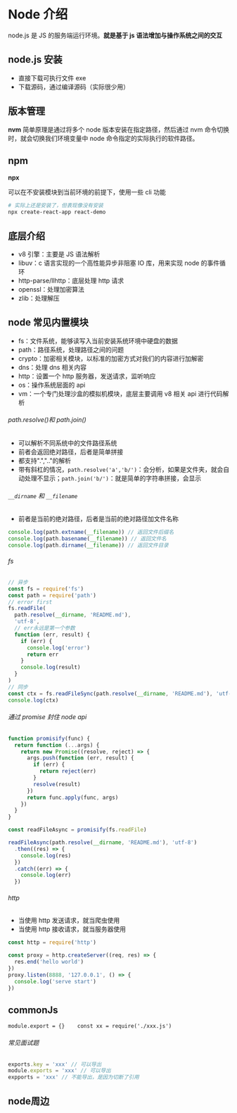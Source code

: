 # Node 介绍

node.js 是 JS 的服务端运行环境。**就是基于 js 语法增加与操作系统之间的交互**

## node.js 安装

- 直接下载可执行文件 exe
- 下载源码，通过编译源码（实际很少用）

## 版本管理

**nvm**
简单原理是通过将多个 node 版本安装在指定路径，然后通过 nvm 命令切换时，就会切换我们环境变量中 node 命令指定的实际执行的软件路径。

## npm

**npx**

可以在不安装模块到当前环境的前提下，使用一些 cli 功能

```bash
# 实际上还是安装了，但表现像没有安装
npx create-react-app react-demo
```

## 底层介绍

- v8 引擎：主要是 JS 语法解析
- libuv：c 语言实现的一个高性能异步非阻塞 IO 库，用来实现 node 的事件循环
- http-parse/llhttp：底层处理 http 请求
- openssl：处理加密算法
- zlib：处理解压

## node 常见内置模块

- fs：文件系统，能够读写入当前安装系统环境中硬盘的数据
- path：路径系统，处理路径之间的问题
- crypto：加密相关模块，以标准的加密方式对我们的内容进行加解密
- dns：处理 dns 相关内容
- http：设置一个 http 服务器，发送请求，监听响应
- os：操作系统层面的 api
- vm：一个专门处理沙盒的模拟机模块，底层主要调用 v8 相关 api 进行代码解析

###### path.resolve()和 path.join()

- 可以解析不同系统中的文件路径系统
- 前者会返回绝对路径，后者是简单拼接
- 都支持".",".."的解析
- 带有斜杠的情况，`path.resolve('a','b/')`：会分析，如果是文件夹，就会自动处理不显示；`path.join('b/')`：就是简单的字符串拼接，会显示

###### `__dirname` 和 `__filename`

- 前者是当前的绝对路径，后者是当前的绝对路径加文件名称

```js
console.log(path.extname(__filename)) // 返回文件后缀名
console.log(path.basename(__filename)) // 返回文件名
console.log(path.dirname(__filename)) // 返回文件目录
```

###### fs

```js
// 异步
const fs = require('fs')
const path = require('path')
// error first
fs.readFile(
  path.resolve(__dirname, 'README.md'),
  'utf-8',
  // err永远是第一个参数
  function (err, result) {
    if (err) {
      console.log('error')
      return err
    }
    console.log(result)
  }
)
// 同步
const ctx = fs.readFileSync(path.resolve(__dirname, 'README.md'), 'utf-8')
console.log(ctx)
```

###### 通过 promise 封住 node api

```js
function promisify(func) {
  return function (...args) {
    return new Promise((resolve, reject) => {
      args.push(function (err, result) {
        if (err) {
          return reject(err)
        }
        resolve(result)
      })
      return func.apply(func, args)
    })
  }
}

const readFileAsync = promisify(fs.readFile)

readFileAsync(path.resolve(__dirname, 'README.md'), 'utf-8')
  .then((res) => {
    console.log(res)
  })
  .catch((err) => {
    console.log(err)
  })
```

###### http

- 当使用 http 发送请求，就当爬虫使用
- 当使用 http 接收请求，就当服务器使用

```js
const http = require('http')

const proxy = http.createServer((req, res) => {
  res.end('hello world')
})
proxy.listen(8888, '127.0.0.1', () => {
  console.log('serve start')
})
```

## commonJs

`module.export = {}    const xx = require('./xxx.js')`

###### 常见面试题

```js
exports.key = 'xxx' // 可以导出
module.exports = 'xxx' // 可以导出
expports = 'xxx' // 不能导出，是因为切断了引用
```

## node周边